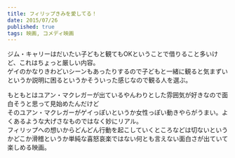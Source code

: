 ```yaml
---
title: フィリップきみを愛してる！
date: 2015/07/26
published: true
tags: 映画, コメディ映画
---
```


ジム・キャリーはだいたい子どもと観てもOKということで借りること多いけど、これはちょっと厳しい内容。<br>
ゲイのかなりきわどいシーンもあったりするので子どもと一緒に観ると気まずいというか説明に困るというかそういった感じなので観る人を選ぶ。

<div class="itunes-link" data-itunes-id="398112982"></div>

もともとはユアン・マクレガーが出ているやんわりとした雰囲気が好きなので面白そうと思って見始めたんだけど<br>
そのユアン・マクレガーがゲイっぽいというか女性っぽい動きやらがうまい。よくあるような大げさなものではなく妙にリアル。<br>
フィリップへの想いからどんどん行動を起こしていくところなどは切ないというかどこか滑稽というか単純な喜怒哀楽ではない何とも言えない面白さが出ていて楽しめる映画。
